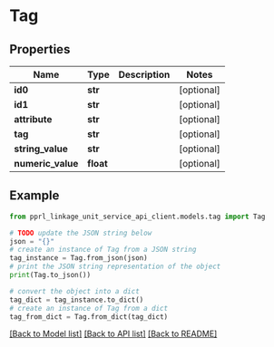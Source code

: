 # Tag


## Properties

Name | Type | Description | Notes
------------ | ------------- | ------------- | -------------
**id0** | **str** |  | [optional] 
**id1** | **str** |  | [optional] 
**attribute** | **str** |  | [optional] 
**tag** | **str** |  | [optional] 
**string_value** | **str** |  | [optional] 
**numeric_value** | **float** |  | [optional] 

## Example

```python
from pprl_linkage_unit_service_api_client.models.tag import Tag

# TODO update the JSON string below
json = "{}"
# create an instance of Tag from a JSON string
tag_instance = Tag.from_json(json)
# print the JSON string representation of the object
print(Tag.to_json())

# convert the object into a dict
tag_dict = tag_instance.to_dict()
# create an instance of Tag from a dict
tag_from_dict = Tag.from_dict(tag_dict)
```
[[Back to Model list]](../README.md#documentation-for-models) [[Back to API list]](../README.md#documentation-for-api-endpoints) [[Back to README]](../README.md)


